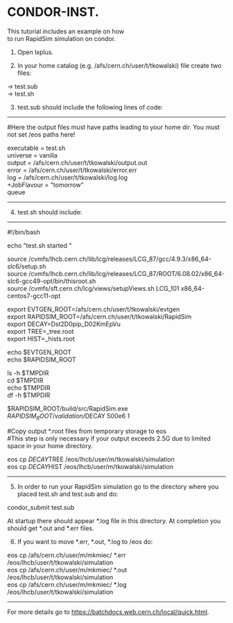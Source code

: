 # CONDOR-INST. <br>


This tutorial includes an example on how <br>
to run RapidSim simulation on condor. <br>
 
1. Open lxplus. <br>
 
2. In your home catalog (e.g. /afs/cern.ch/user/t/tkowalski) file create two files: <br>
 
-> test.sub <br>
-> test.sh <br>
 
3. test.sub should include the following lines of code: <br>

-------------------------------------------------------------------------------
#Here the output files must have paths leading to your home dir. You must not set /eos paths here! <br>

executable  = test.sh <br>
universe    = vanilla <br>
output      = /afs/cern.ch/user/t/tkowalski/output.out <br>
error       = /afs/cern.ch/user/t/tkowalski/error.err <br>
log         = /afs/cern.ch/user/t/tkowalski/log.log <br>
+JobFlavour = "tomorrow" <br>
queue <br>

-------------------------------------------------------------------------------

4. test.sh should include: <br>

---------------------------------------------------------------------------------

#!/bin/bash <br>

echo "test.sh started   " <br>

source /cvmfs/lhcb.cern.ch/lib/lcg/releases/LCG_87/gcc/4.9.3/x86_64-slc6/setup.sh <br>
source /cvmfs/lhcb.cern.ch/lib/lcg/releases/LCG_87/ROOT/6.08.02/x86_64-slc6-gcc49-opt/bin/thisroot.sh <br>
source /cvmfs/sft.cern.ch/lcg/views/setupViews.sh LCG_101 x86_64-centos7-gcc11-opt <br>

export EVTGEN_ROOT=/afs/cern.ch/user/t/tkowalski/evtgen <br>
export RAPIDSIM_ROOT=/afs/cern.ch/user/t/tkowalski/RapidSim <br>
export DECAY=Dst2D0pip_D02KmEpVu <br>
export TREE=_tree.root <br>
export HIST=_hists.root <br>

echo $EVTGEN_ROOT <br>
echo $RAPIDSIM_ROOT <br>

ls -h $TMPDIR <br>
cd $TMPDIR <br>
echo $TMPDIR <br>
df -h $TMPDIR <br>

$RAPIDSIM_ROOT/build/src/RapidSim.exe $RAPIDSIM_ROOT/validation/$DECAY 500e6 1 <br>

#Copy output *.root files from temporary storage to eos <br>
#This step is only necessary if your output exceeds 2.5G due to limited space in your home directory. <br>

eos cp $DECAY$TREE /eos/lhcb/user/m/tkowalski/simulation <br>
eos cp $DECAY$HIST /eos/lhcb/user/m/tkowalski/simulation <br>

----------------------------------------------------------------------

5. In order to run your RapidSim simulation go to the directory where you placed test.sh and test.sub and do: <br>

condor_submit test.sub <br>

At startup there should appear *.log file in this directory. At completion you should get *.out and *.err files. <br>


6. If you want to move *.err, *.out, *.log to /eos do: <br>

eos cp /afs/cern.ch/user/m/mkmiec/ *.err /eos/lhcb/user/t/tkowalski/simulation <br>
eos cp /afs/cern.ch/user/m/mkmiec/ *.out /eos/lhcb/user/t/tkowalski/simulation <br>
eos cp /afs/cern.ch/user/m/mkmiec/ *.log /eos/lhcb/user/t/tkowalski/simulation <br>

-----------------------------------------------------------------------

For more details go to https://batchdocs.web.cern.ch/local/quick.html. <br>
